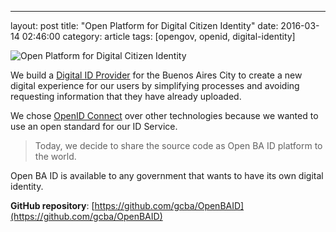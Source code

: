 ---
layout: post
title:  "Open Platform for Digital Citizen Identity"
date:   2016-03-14 02:46:00
category: article
tags: [opengov, openid, digital-identity]

![Open Platform for Digital Citizen Identity](https://dl.dropboxusercontent.com/u/1147871/openbaid.png)

We build a [Digital ID Provider](https://id.buenosaires.gob.ar/) for the Buenos Aires City to create a new digital experience for our users by simplifying processes and avoiding requesting information that they have already uploaded.

We chose [OpenID Connect](http://openid.net/connect/) over other technologies because we wanted to use an open standard for our ID Service.

> Today, we decide to share the source code as Open BA ID platform to the world.

Open BA ID is available to any government that wants to have its own digital identity.

**GitHub repository**: [https://github.com/gcba/OpenBAID](https://github.com/gcba/OpenBAID)